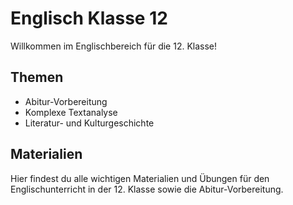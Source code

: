 # Englisch Klasse 12

Willkommen im Englischbereich für die 12. Klasse!

## Themen

- Abitur-Vorbereitung
- Komplexe Textanalyse
- Literatur- und Kulturgeschichte

## Materialien

Hier findest du alle wichtigen Materialien und Übungen für den Englischunterricht in der 12. Klasse sowie die Abitur-Vorbereitung.
